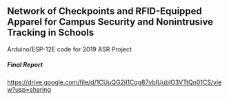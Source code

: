 ## Network of Checkpoints and RFID-Equipped Apparel for Campus Security and Nonintrusive Tracking in Schools

Arduino/ESP-12E code for 2019 ASR Project

##### Final Report
https://drive.google.com/file/d/1CUuQG2iI1Cqg87ybIUublO3VTtQn01CS/view?usp=sharing
